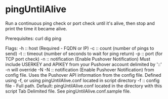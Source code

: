 # pingUntilAlive
Run a continuous ping check or port check until it's alive, then stop and print the time it became alive.

Prerequisites:
curl
dig
ping

Flags:
-h :: host (Required - FQDN or IP)
-c :: count (number of pings to send)
-t :: timeout (number of seconds to wait for ping return)
-p :: port (for TCP port check)
-n :: notification (Enable Pushover Notification)
      Must include USERKEY and APIKEY from your Pushover account delimited by '::'
      -n will override -N
-N :: notification (Enable Pushover Notification) from config file.
      Uses the Pushover API information from the config file.
      Defined using -f, or using pingUntilAlive.conf located in script directory
-f :: config file - Full path.
      Default: pingUntilAlive.conf located in the directory with this script
      Tab Delimited file.  See pingUntilAlive.conf.sample file.
                                                                                    
